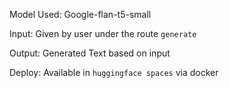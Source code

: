 Model Used: Google-flan-t5-small

Input: Given by user under the route `generate`

Output: Generated Text based on input

Deploy: Available in `huggingface spaces` via docker
